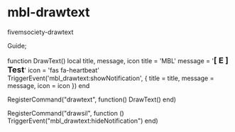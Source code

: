 # mbl-drawtext
fivemsociety-drawtext


Guide;

function DrawText()
    local title, message, icon
    title = 'MBL'
    message = '<b><span style="font-size:18px">[ <span class="text-danger">E</span> ] <span class="text-primary">Test</span></span></b>'
    icon = 'fas fa-heartbeat'
    TriggerEvent('mbl_drawtext:showNotification', { title = title, message = message, icon = icon })
end


RegisterCommand("drawtext", function()
    DrawText()
end)

RegisterCommand("drawsil", function ()
    TriggerEvent("mbl_drawtext:hideNotification")
end)
